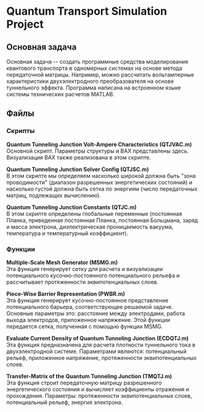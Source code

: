 Quantum Transport Simulation Project
=====================================

## Основная задача  
Основная задача -- создать программные средства моделирования квантового транспорта в одномерных системах на основе метода передаточной матрицы. Например, можно рассчитать вольтамперные характеристики двухэлектродного преобразователя на основе туннельного эффекта. Программа написана на встроенном языке системы технических расчетов MATLAB.

## Файлы
### Скрипты
**Quantum Tunneling Junction Volt-Ampere Characteristics (QTJVAC.m)**  
Основной скрипт. Параметры структуры и ВАХ представлены здесь. Визуализация ВАХ также реализована в этом скрипте.

**Quantum Tunneling Junction Solver Config (QTJSC.m)**  
В этом скрипте мы определяем насколько широкой должна быть "зона проводимости" (диапазон разрешенных энергетических состояний) и насколько густой должна быть сетка по энергиям (число передаточных матриц, подлежащих вычислению).

**Quantum Tunneling Junction Constants (QTJC.m)**  
В этом скрипте определены глобальные переменные (постоянная Планка, приведенная постоянная Планка, постоянная Больцмана, заряд и масса электрона, диэлектрическая проницаемость вакуума, температура и температурный коэффициент).

### Функции  
**Multiple-Scale Mesh Generator (MSMG.m)**  
Эта функция генерирует сетку для расчета и визуализации потенциального кусочно-постоянного потенциального рельефа и рассчитывает протяженности эквипотенциальных слоев.

**Piece-Wise Barrier Representation (PWBR.m)**  
Эта функция генерирует кусочно-постоянное представление потенциального барьера, соответствующее решаемой задаче. Основные параметры это: расстояние между электродами, работа выхода электродов, приложенное напряжение. Этой функции передается сетка, полученная с помощью функции MSMG. 

**Evaluate Current Density of Quantum Tunneling Junction (ECDQTJ.m)**  
Эта функция предназначена для расчета плотности туннельного тока в двухэлектродной системе. Параметрами являются: потенциальный рельеф, приложенное напряжение, протяженности эквипотенциальных слоев.

**Transfer-Matrix of the Quantum Tunneling Junction (TMQTJ.m)**  
Эта функция строит передаточную матрицу разрешенного энергетического состояния и вычисляет коэффициенты отражения и прохождения. Параметры: протяженности эквипотенциальных слоев, потенциальный рельеф, энергия электрона.